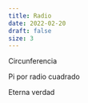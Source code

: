 ```yaml
---
title: Radio
date: 2022-02-20
draft: false
size: 3
---
```


Circunferencia 

Pi por radio cuadrado 

Eterna verdad